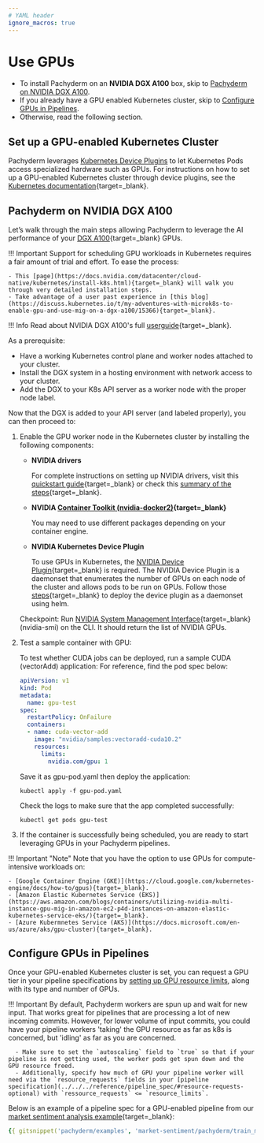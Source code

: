 ```yaml
---
# YAML header
ignore_macros: true
---
```


<!-- git-snippet: enable -->
# Use GPUs


- To install Pachyderm on an **NVIDIA DGX A100** box, skip to [Pachyderm on NVIDIA DGX A100](#pachyderm-on-nvidia-dgx-a100).
- If you already have a GPU enabled Kubernetes cluster,
skip to [Configure GPUs in Pipelines](#configure-gpus-in-pipelines).
- Otherwise, read the following section.
## Set up a GPU-enabled Kubernetes Cluster

Pachyderm leverages [Kubernetes Device Plugins](https://kubernetes.io/docs/concepts/extend-kubernetes/compute-storage-net/device-plugins/) to let Kubernetes Pods access specialized hardware such as GPUs.
For instructions on how to set up a GPU-enabled Kubernetes cluster
through device plugins, see the [Kubernetes documentation](https://kubernetes.io/docs/tasks/manage-gpus/scheduling-gpus/){target=_blank}.

## Pachyderm on NVIDIA DGX A100

Let’s walk through the main steps allowing Pachyderm to leverage the AI performance of your [DGX A100](https://www.nvidia.com/en-in/data-center/dgx-a100/){target=_blank} GPUs.

!!! Important
    Support for scheduling GPU workloads in Kubernetes requires a fair amount of trial and effort. To ease the process:

    - This [page](https://docs.nvidia.com/datacenter/cloud-native/kubernetes/install-k8s.html){target=_blank} will walk you through very detailed installation steps.
    - Take advantage of a user past experience in [this blog](https://discuss.kubernetes.io/t/my-adventures-with-microk8s-to-enable-gpu-and-use-mig-on-a-dgx-a100/15366){target=_blank}.

!!! Info
    Read about NVIDIA DGX A100's full [userguide](https://docs.nvidia.com/dgx/pdf/dgxa100-user-guide.pdf){target=_blank}.


As a prerequisite:

- Have a working Kubernetes control plane and worker nodes attached to your cluster. 
- Install the DGX system in a hosting environment with network access to your cluster.
- Add the DGX to your K8s API server as a worker node with the proper node label.

Now that the DGX is added to your API server (and labeled properly), you can then proceed to:
 
1. Enable the GPU worker node in the Kubernetes cluster by installing the following components:

    - **NVIDIA drivers**

        For complete instructions on setting up NVIDIA drivers, visit this [quickstart guide](https://docs.nvidia.com/datacenter/tesla/tesla-installation-notes/index.html){target=_blank} or check this [summary of the steps](https://docs.nvidia.com/datacenter/cloud-native/kubernetes/install-k8s.html#install-nvidia-drivers){target=_blank}. 

    - **NVIDIA [Container Toolkit (nvidia-docker2)](https://docs.nvidia.com/datacenter/cloud-native/kubernetes/install-k8s.html#install-nvidia-container-toolkit-nvidia-docker2){target=_blank}**

        You may need to use different packages depending on your container engine.
     
    - **NVIDIA Kubernetes Device Plugin**

        To use GPUs in Kubernetes, the [NVIDIA Device Plugin](https://github.com/NVIDIA/k8s-device-plugin/){target=_blank} is required. The NVIDIA Device Plugin is a daemonset that enumerates the number of GPUs on each node of the cluster and allows pods to be run on GPUs. Follow those [steps](https://docs.nvidia.com/datacenter/cloud-native/kubernetes/install-k8s.html#install-nvidia-device-plugin){target=_blank} to deploy the device plugin as a daemonset using helm. 

    Checkpoint: Run [NVIDIA System Management Interface](https://developer.nvidia.com/nvidia-system-management-interface#:~:text=The%20NVIDIA%20System%20Management%20Interface,monitoring%20of%20NVIDIA%20GPU%20devices.&text=Nvidia-smi%20can%20report%20query,standard%20output%20or%20a%20file.){target=_blank} (nvidia-smi) on the CLI. It should return the list of NVIDIA GPUs.

1. Test a sample container with GPU:

    To test whether CUDA jobs can be deployed, run a sample CUDA (vectorAdd) application:
    For reference, find the pod spec below:

    ```yaml
    apiVersion: v1
    kind: Pod
    metadata:
      name: gpu-test
    spec:
      restartPolicy: OnFailure
      containers:
      - name: cuda-vector-add
        image: "nvidia/samples:vectoradd-cuda10.2"
        resources:
          limits:
            nvidia.com/gpu: 1
    ```

    Save it as gpu-pod.yaml then deploy the application:
    ```shell
    kubectl apply -f gpu-pod.yaml
    ```
    Check the logs to make sure that the app completed successfully:
    ```shell
    kubectl get pods gpu-test
    ```

1. If the container is successfully being scheduled, you are ready to start leveraging GPUs in your Pachyderm pipelines.

!!! Important "Note"
    Note that you have the option to use GPUs for compute-intensive workloads on:

    - [Google Container Engine (GKE)](https://cloud.google.com/kubernetes-engine/docs/how-to/gpus){target=_blank}.
    - [Amazon Elastic Kubernetes Service (EKS)](https://aws.amazon.com/blogs/containers/utilizing-nvidia-multi-instance-gpu-mig-in-amazon-ec2-p4d-instances-on-amazon-elastic-kubernetes-service-eks/){target=_blank}.
    - [Azure Kubermnetes Service (AKS)](https://docs.microsoft.com/en-us/azure/aks/gpu-cluster){target=_blank}.

## Configure GPUs in Pipelines

Once your GPU-enabled Kubernetes cluster is set, 
you can request a GPU tier in your pipeline specifications
by [setting up GPU resource limits](../../../reference/pipeline_spec/#resource-requests-optional), along with its type and number of GPUs. 

!!! Important
    By default, Pachyderm workers are spun up and wait for new input. That works great for pipelines that are processing a lot of new incoming commits. However, for lower volume of input commits, you could have your pipeline workers 'taking' the GPU resource as far as k8s is concerned, but 'idling' as far as you are concerned. 

      - Make sure to set the `autoscaling` field to `true` so that if your pipeline is not getting used, the worker pods get spun down and the GPU resource freed.
      - Additionally, specify how much of GPU your pipeline worker will need via the `resource_requests` fields in your [pipeline specification](../../../reference/pipeline_spec/#resource-requests-optional) with `ressource_requests` <= `resource_limits`.


Below is an example of a pipeline spec for a GPU-enabled pipeline from our [market sentiment analysis example](https://github.com/pachyderm/examples/tree/master/market-sentiment){target=_blank}:

```yaml
{{ gitsnippet('pachyderm/examples', 'market-sentiment/pachyderm/train_model.json') }}
```


